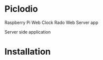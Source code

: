 Piclodio
========

Raspberry Pi Web Clock Rado Web Server app

Server side application


Installation
=====
